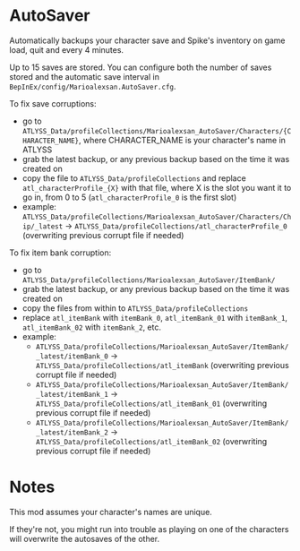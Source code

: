 # AutoSaver

Automatically backups your character save and Spike's inventory on game load, quit and every 4 minutes.

Up to 15 saves are stored. You can configure both the number of saves stored and the automatic save interval in `BepInEx/config/Marioalexsan.AutoSaver.cfg`.

To fix save corruptions:
- go to `ATLYSS_Data/profileCollections/Marioalexsan_AutoSaver/Characters/{CHARACTER_NAME}`, where CHARACTER_NAME is your character's name in ATLYSS
- grab the latest backup, or any previous backup based on the time it was created on
- copy the file to `ATLYSS_Data/profileCollections` and replace `atl_characterProfile_{X}` with that file, where X is the slot you want it to go in, from 0 to 5 (`atl_characterProfile_0` is the first slot)
- example: `ATLYSS_Data/profileCollections/Marioalexsan_AutoSaver/Characters/Chip/_latest` -> `ATLYSS_Data/profileCollections/atl_characterProfile_0` (overwriting previous corrupt file if needed)

To fix item bank corruption:
- go to `ATLYSS_Data/profileCollections/Marioalexsan_AutoSaver/ItemBank/`
- grab the latest backup, or any previous backup based on the time it was created on
- copy the files from within to `ATLYSS_Data/profileCollections`
- replace `atl_itemBank` with `itemBank_0`, `atl_itemBank_01` with `itemBank_1`, `atl_itemBank_02` with `itemBank_2`, etc.
- example: 
  - `ATLYSS_Data/profileCollections/Marioalexsan_AutoSaver/ItemBank/_latest/itemBank_0` -> `ATLYSS_Data/profileCollections/atl_itemBank` (overwriting previous corrupt file if needed)
  - `ATLYSS_Data/profileCollections/Marioalexsan_AutoSaver/ItemBank/_latest/itemBank_1` -> `ATLYSS_Data/profileCollections/atl_itemBank_01` (overwriting previous corrupt file if needed)
  - `ATLYSS_Data/profileCollections/Marioalexsan_AutoSaver/ItemBank/_latest/itemBank_2` -> `ATLYSS_Data/profileCollections/atl_itemBank_02` (overwriting previous corrupt file if needed)

# Notes

This mod assumes your character's names are unique.

If they're not, you might run into trouble as playing on one of the characters will overwrite the autosaves of the other.